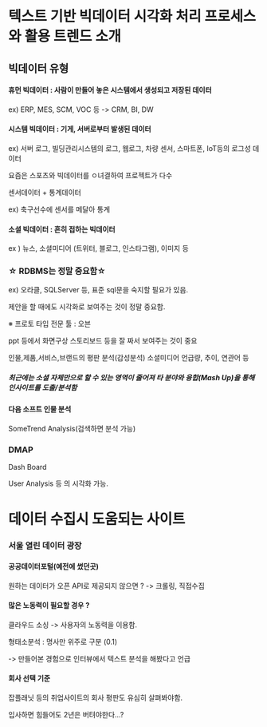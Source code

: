 # 텍스트 기반 빅데이터 시각화 처리 프로세스와 활용 트렌드 소개



## 빅데이터 유형



#### 휴먼 빅데이터 : 사람이 만들어 놓은 시스템에서 생성되고 저장된 데이터

ex) ERP, MES, SCM, VOC 등 -> CRM, BI, DW



#### 시스템 빅데이터 : 기게, 서버로부터 발생된 데이터

ex) 서버 로그, 빌딩관리시스템의 로그, 웹로그, 차량 센서, 스마트폰, IoT등의 로그성 데이터



요즘은 스포츠와 빅데이터를 ㅇ녀결하여 프로젝트가 다수

센서데이터 + 통계데이터

ex) 축구선수에 센서를 메달아 통계



#### 소셜 빅데이터 : 흔히 접하는 빅데이터

ex ) 뉴스, 소셜미디어 (트위터, 블로그, 인스타그램), 이미지 등





### ☆ RDBMS는 정말 중요함☆

ex) 오라클, SQLServer 등, 표준 sql문을 숙지할 필요가 있음.





제안을 할 때에도 시각화로 보여주는 것이 정말 중요함.

※ 프로토 타입 전문 툴 : 오븐

ppt 등에서 화면구상 스토리보드 등을 잘 짜서 보여주는 것이 중요





인물,제품,서비스,브랜드의 평판 분석(감성분석)
소셜미디어 언급량, 추이, 연관어 등 



##### 최근에는 소셜 자체만으로 할 수 있는 영역이 줄어져 타 분야와 융합(Mash Up)을 통해 인사이트를 도출/**분석함**



#### 다음 소프트 인물 분석

SomeTrend Analysis(검색하면 분석 가능)



### DMAP

Dash Board 

User Analysis 등 의 시각화 가능.





# 데이터 수집시 도움되는 사이트

### 서울 열린 데이터 광장

#### 공공데이터포털(예전에 썼던곳)



원하는 데이터가 오픈 API로 제공되지 않으면 ? -> 크롤링, 직접수집





#### 많은 노동력이 필요할 경우 ?

클라우드 소싱 -> 사용자의 노동력을 이용함.



형태소분석 : 명사만 위주로 구분 (0.1)

-> 만들어본 경험으로 인터뷰에서 텍스트 분석을 해봤다고 언급



#### 회사 선택 기준

잡플래닛 등의 취업사이트의 회사 평판도 유심히 살펴봐야함.

입사하면 힘들어도 2년은 버텨야한다...?